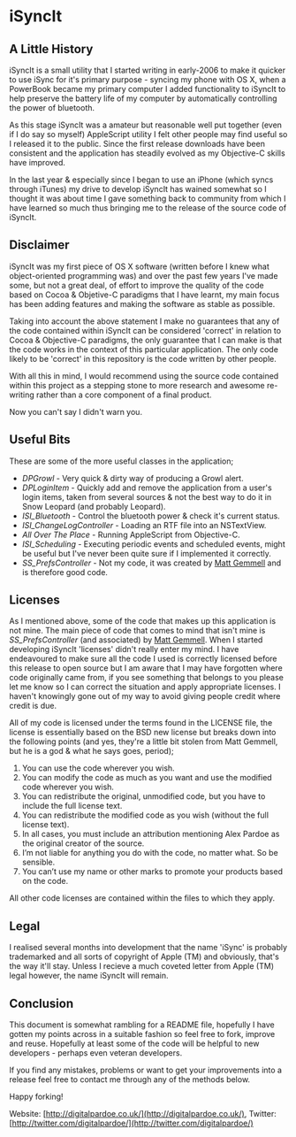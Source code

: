 iSyncIt
=======

A Little History
----------------
iSyncIt is a small utility that I started writing in early-2006 to make it quicker to use iSync for
it's primary purpose - syncing my phone with OS X, when a PowerBook became my primary computer
I added functionality to iSyncIt to help preserve the battery life of my computer by automatically
controlling the power of bluetooth.

As this stage iSyncIt was a amateur but reasonable well put together (even if I do say so myself)
AppleScript utility I felt other people may find useful so I released it to the public. Since the
first release downloads have been consistent and the application has steadily evolved as my
Objective-C skills have improved.

In the last year & especially since I began to use an iPhone (which syncs through iTunes) my drive
to develop iSyncIt has wained somewhat so I thought it was about time I gave something back to
community from which I have learned so much thus bringing me to the release of the source code of
iSyncIt.

Disclaimer
----------
iSyncIt was my first piece of OS X software (written before I knew what object-oriented programming
was) and over the past few years I've made some, but not a great deal, of effort to improve the
quality of the code based on Cocoa & Objetive-C paradigms that I have learnt, my main focus has been
adding features and making the software as stable as possible.

Taking into account the above statement I make no guarantees that any of the code contained within
iSyncIt can be considered 'correct' in relation to Cocoa & Objective-C paradigms, the only
guarantee that I can make is that the code works in the context of this particular application. The
only code likely to be 'correct' in this repository is the code written by other people.

With all this in mind, I would recommend using the source code contained within this project as a
stepping stone to more research and awesome re-writing rather than a core component of a final
product.

Now you can't say I didn't warn you.

Useful Bits
-----------
These are some of the more useful classes in the application;

* *DPGrowl* - Very quick & dirty way of producing a Growl alert.
* *DPLoginItem* - Quickly add and remove the application from a user's login items, taken from several sources & not the best way to do it in Snow Leopard (and probably Leopard).
* *ISI_Bluetooth* - Control the bluetooth power & check it's current status.
* *ISI_ChangeLogController* - Loading an RTF file into an NSTextView.
* *All Over The Place* - Running AppleScript from Objective-C.
* *ISI_Scheduling* - Executing periodic events and scheduled events, might be useful but I've never been quite sure if I implemented it correctly.
* *SS_PrefsController* - Not my code, it was created by [Matt Gemmell](http://mattgemmell.com/) and is therefore good code.

Licenses
--------
As I mentioned above, some of the code that makes up this application is not mine. The main piece of
code that comes to mind that isn't mine is *SS_PrefsController* (and associated) by [Matt Gemmell](http://mattgemmell.com/). When
I started developing iSyncIt 'licenses' didn't really enter my mind. I have endeavoured to make sure
all the code I used is correctly licensed before this release to open source but I am aware that I may
have forgotten where code originally came from, if you see something that belongs to you please let
me know so I can correct the situation and apply appropriate licenses. I haven't knowingly gone out
of my way to avoid giving people credit where credit is due.

All of my code is licensed under the terms found in the LICENSE file, the license is essentially based
on the BSD new license but breaks down into the following points (and yes, they're a little bit stolen
from Matt Gemmell, but he is a god & what he says goes, period);

1. You can use the code wherever you wish.
2. You can modify the code as much as you want and use the modified code wherever you wish.
3. You can redistribute the original, unmodified code, but you have to include the full license text.
4. You can redistribute the modified code as you wish (without the full license text).
5. In all cases, you must include an attribution mentioning Alex Pardoe as the original creator of the source.
6. I’m not liable for anything you do with the code, no matter what. So be sensible.
7. You can’t use my name or other marks to promote your products based on the code.

All other code licenses are contained within the files to which they apply.

Legal
-----
I realised several months into development that the name 'iSync' is probably trademarked and all sorts
of copyright of Apple (TM) and obviously, that's the way it'll stay. Unless I recieve a much coveted
letter from Apple (TM) legal however, the name iSyncIt will remain.

Conclusion
----------
This document is somewhat rambling for a README file, hopefully I have gotten my points across in a
suitable fashion so feel free to fork, improve and reuse. Hopefully at least some of the code will be
helpful to new developers - perhaps even veteran developers.

If you find any mistakes, problems or want to get your improvements into a release feel free to contact
me through any of the methods below.

Happy forking!

Website: [http://digitalpardoe.co.uk/](http://digitalpardoe.co.uk/), Twitter: [http://twitter.com/digitalpardoe/](http://twitter.com/digitalpardoe/)
